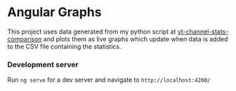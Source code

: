 # Angular Graphs

This project uses data generated from my python script at
[yt-channel-stats-comparison](https://github.com/priyank99/yt-channel-stats-comparison) and plots them as live graphs which update when data is added to the CSV file containing the statistics.

### Development server
Run `ng serve` for a dev server and navigate to `http://localhost:4200/`
